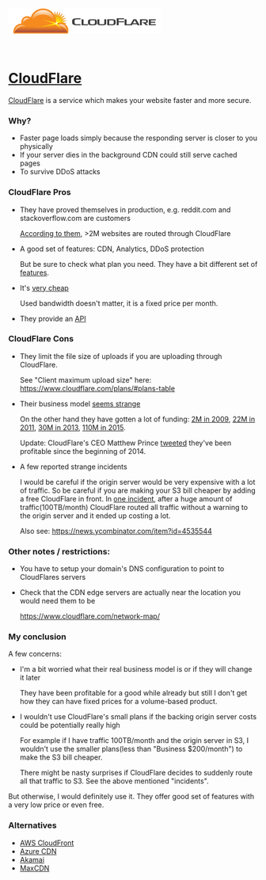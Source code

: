 ![CloudFlare logo](img/cloudflare-logo.png)

<br>

# [CloudFlare](https://www.cloudflare.com/)

[CloudFlare](https://www.cloudflare.com/) is a service which makes your website
faster and more secure. 

### Why?

* Faster page loads simply because the responding server is closer to you physically
* If your server dies in the background CDN could still serve cached pages
* To survive DDoS attacks

### CloudFlare Pros

* They have proved themselves in production, e.g. reddit.com and stackoverflow.com are customers

    [According to them](https://www.cloudflare.com/customers/), >2M websites are
    routed through CloudFlare

* A good set of features: CDN, Analytics, DDoS protection

    But be sure to check what plan you need. They have a bit different set of
    [features](https://www.cloudflare.com/plans/).

* It's [very cheap](https://www.cloudflare.com/plans/)

    Used bandwidth doesn't matter, it is a fixed price per month. 

* They provide an [API](https://api.cloudflare.com/)

### CloudFlare Cons

* They limit the file size of uploads if you are uploading through CloudFlare.

    See "Client maximum upload size" here: https://www.cloudflare.com/plans/#plans-table

* Their business model [seems strange](https://www.bizety.com/2014/02/17/cloudflare-business-model/)

    On the other hand they have gotten a lot of funding:
    [2M in 2009](https://www.crunchbase.com/organization/Cloudflare),
    [22M in 2011](http://techcrunch.com/2012/09/03/from-disrupt-runner-up-to-22-million-in-funding-cloudflare-tells-all/),
    [30M in 2013](http://techcrunch.com/2013/12/17/cloudflare-reveals-50m-round-from-union-square-ventures/),
    [110M in 2015](http://techcrunch.com/2015/09/22/cloudflare-locks-down-110m-from-fidelity-microsoft-google-baidu-and-qualcomm/).
    
    Update: CloudFlare's CEO Matthew Prince [tweeted](https://twitter.com/eastdakota/status/692788281721884672) they've been profitable since the beginning of 2014.
    

* A few reported strange incidents

    I would be careful if the origin server would be very expensive with
    a lot of traffic. So be careful if you are making your S3 bill cheaper
    by adding a free CloudFlare in front. In [one incident](https://news.ycombinator.com/item?id=5214480),
    after a huge amount of traffic(100TB/month) CloudFlare routed all traffic without a warning
    to the origin server and it ended up costing a lot.

    Also see: https://news.ycombinator.com/item?id=4535544

### Other notes / restrictions:

* You have to setup your domain's DNS configuration to point to CloudFlares servers
* Check that the CDN edge servers are actually near the location you would need them to be

    https://www.cloudflare.com/network-map/


### My conclusion

A few concerns:

* I'm a bit worried what their real business model is or if they will change it later

    They have been profitable for a good while already but still I don't get how they can have fixed
    prices for a volume-based product.

* I wouldn't use CloudFlare's small plans if the backing origin server costs could be potentially really high

    For example if I have traffic 100TB/month and the origin server in S3, I wouldn't
    use the smaller plans(less than "Business $200/month") to make the S3 bill cheaper.

    There might be nasty surprises if CloudFlare decides to suddenly route
    all that traffic to S3. See the above mentioned "incidents".

But otherwise, I would definitely use it. They offer good set of features with
a very low price or even free.

### Alternatives

* [AWS CloudFront](https://aws.amazon.com/cloudfront/)
* [Azure CDN](https://azure.microsoft.com/en-us/services/cdn/)
* [Akamai](https://www.akamai.com/us/en/cdn.jsp)
* [MaxCDN](https://www.maxcdn.com/)
